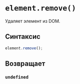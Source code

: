 # `element.remove()`

Удаляет элемент из DOM.

## Синтаксис

```js
element.remove();
```

## Возвращает

### `undefined`
